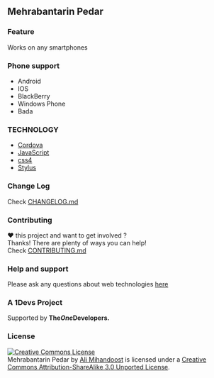 [support]: http://github.com/AliMD/1Tuts/issues "http://ali.md/ask"
[changelog]: ./CHANGELOG.md "Corduery Change log"
[contribute]: ./CONTRIBUTING.md "How to contribute"

## Mehrabantarin Pedar

### Feature
Works on any smartphones

### Phone support
* Android
* IOS
* BlackBerry
* Windows Phone
* Bada

### TECHNOLOGY
* [Cordova](http://ali.md/cordova)
* [JavaScript](http://ali.md/jqm)
* [css4](http://ali.md/css4)
* [Stylus](http://ali.md/stylus)

### Change Log
Check [CHANGELOG.md][changelog]  

### Contributing
**♥** this project and want to get involved ?  
Thanks! There are plenty of ways you can help!  
Check [CONTRIBUTING.md][contribute]

### Help and support
Please ask any questions about web technologies [here][support]

### A 1Devs Project
Supported by <b>The<i>One</i>Developers.</b>

### License
<a rel="license" href="http://creativecommons.org/licenses/by-sa/3.0/deed.en_US"><img alt="Creative Commons License" style="border-width:0" src="http://i.creativecommons.org/l/by-sa/3.0/88x31.png" /></a><br /><span xmlns:dct="http://purl.org/dc/terms/" property="dct:title">Mehrabantarin Pedar</span> by <a xmlns:cc="http://creativecommons.org/ns#" href="http://ali.md" property="cc:attributionName" rel="cc:attributionURL">Ali Mihandoost</a> is licensed under a <a rel="license" href="http://creativecommons.org/licenses/by-sa/3.0/deed.en_US">Creative Commons Attribution-ShareAlike 3.0 Unported License</a>.